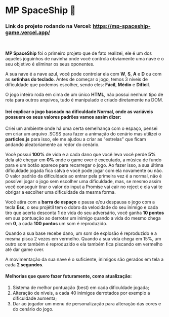 ﻿# MP SpaceShip 🚀

### Link do projeto rodando na Vercel: https://mp-spaceship-game.vercel.app/

<br>

**MP SpaceShip** foi o primeiro projeto que de fato realizei, ele é um dos aqueles joguinhos de navinha onde você controla obviamente uma nave e o seu objetivo é eliminar os seus oponentes.

A sua nave é a nave azul, você pode controlar ela com **W**, **S**, **A** e **D** ou com as **setinhas do teclado**. Antes de começar o jogo, temos 3 níveis de dificuldade que podemos escolher, sendo eles: **Fácil**, **Médio** e **Difícil**.

O jogo inteiro roda em cima de um único **HTML**, não possui nenhum tipo de rota para outros arquivos, tudo é manipulado e criado diretamente na DOM.

#### Irei explicar o jogo baseado na dificuldade Normal, onde as variáveis possuem os seus valores padrões vamos assim dizer:

Criei um ambiente onde há uma certa semelhança com o espaço, pensei em criar um arquivo .SCSS para fazer a animação do cenário mas utilizei o **particles.js** para isso, ele me ajudou a criar as "estrelas" que ficam andando aleatoriamente ao redor do cenário.

Você possui **100%** de vida e a cada dano que você leva você perde **5%** dela até chegar em **0%** onde o game over é executado, a música de fundo para e um botão aparece para recarregar o jogo. Ao fazer isso, a sua última dificuldade jogada fica salva e você pode jogar com ela novamente ou não. O valor padrão da dificuldade ao entrar pela primeira vez é a normal, não é possível jogar o jogo sem escolher uma dificuldade, mas, se mesmo assim você conseguir tirar o valor do input a Promise vai cair no reject e ela vai te obrigar a escolher uma dificuldade da mesma forma.

Você atira com a **barra de espaço** e pausa e/ou despausa o jogo com a tecla **Esc**, o seu projétil tem o dobro da velocidade do seu inimigo e cada tiro que acerta desconta **1** de vida do seu adversário, você ganha **10 pontos** em sua pontuação ao derrotar um inimigo quando a vida do mesmo chega em **0**, a cada **100 pontos** um som é reproduzido.

Quando a sua base recebe dano, um som de explosão é reproduzido e a mesma pisca 2 vezes em vermelho. Quando a sua vida chega em 15%, um outro som também é reproduzido e ela também fica piscando em vermelho até dar game over.

A movimentação da sua nave é o suficiente, inimigos são gerados em tela a cada **2 segundos**.

#### Melhorias que quero fazer futuramente, como atualização:

1. Sistema de melhor pontuação (best) em cada dificuldade jogada;
2. Alteração de níveis, a cada 40 inimigos derrotados por exemplo a dificuldade aumenta;
3. Dar ao jogador um menu de personalização para alteração das cores e do cenário do jogo.
